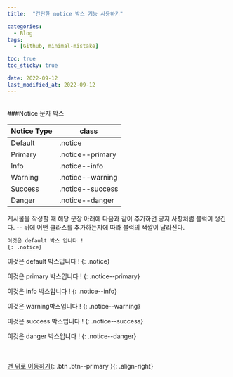 ```yaml
---
title:  "간단한 notice 박스 기능 사용하기" 

categories:
  - Blog
tags:
  - [Github, minimal-mistake]

toc: true
toc_sticky: true

date: 2022-09-12
last_modified_at: 2022-09-12
---
```



<br/>
###Notice 문자 박스

| Notice Type | class |
| --- | --- |
| Default | .notice |
| Primary | .notice--primary |
| Info | .notice--info |
| Warning | .notice--warning |
| Success | .notice--success |
| Danger | .notice--danger |


게시물을 작성할 때 해당 문장 아래에 다음과 같이 추가하면 공지 사항처럼 블럭이 생긴다. -- 뒤에 어떤 클라스를 추가하는지에 따라 블럭의 색깔이 달라진다. 


```markdown
이것은 default 박스 입니다 !
{: .notice}
```

이것은 default 박스입니다 !
{: .notice}

이것은 primary 박스입니다 !
{: .notice--primary}

이것은 info 박스입니다 !
{: .notice--info}

이것은 warning박스입니다 !
{: .notice--warning}

이것은 success 박스입니다 !
{: .notice--success}

이것은 danger 박스입니다 !
{: .notice--danger}


<br/><br/>
[맨 위로 이동하기](#){: .btn .btn--primary }{: .align-right}
<br/><br/>
